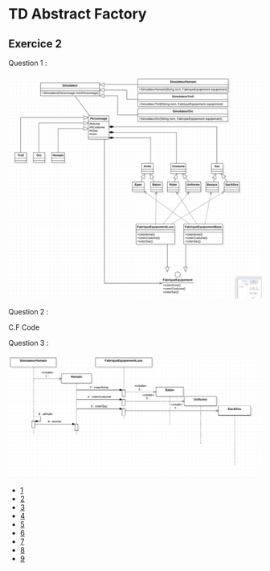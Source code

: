 # TD Abstract Factory

## Exercice 2

Question 1 :

![Diagramme de classes](https://github.com/malo2b/M1_TD_Patterns_FactoryMethod_Ex2/blob/master/DiagrammeDeClasses.png?raw=true)

Question 2 :

C.F Code

Question 3 :

![Diagramme de séquence simulateur humain](https://github.com/malo2b/M1_TD_Patterns_FactoryMethod_Ex2/blob/master/DiagrammeSequenceSimulateurHumain.png?raw=true)

- [1](https://github.com/malo2b/M1_TD_Patterns_FactoryMethod_Ex2/blob/f71aa0b7718f216c42ce6375eb611f32d141d8b1/main.java#L4)
- [2](https://github.com/malo2b/M1_TD_Patterns_FactoryMethod_Ex2/blob/f71aa0b7718f216c42ce6375eb611f32d141d8b1/Personnage.java#L13)
- [3](https://github.com/malo2b/M1_TD_Patterns_FactoryMethod_Ex2/blob/f71aa0b7718f216c42ce6375eb611f32d141d8b1/FabriqueEquipementLuxe.java#L4)
- [4](https://github.com/malo2b/M1_TD_Patterns_FactoryMethod_Ex2/blob/f71aa0b7718f216c42ce6375eb611f32d141d8b1/Personnage.java#L14)
- [5](https://github.com/malo2b/M1_TD_Patterns_FactoryMethod_Ex2/blob/f71aa0b7718f216c42ce6375eb611f32d141d8b1/FabriqueEquipementLuxe.java#L9)
- [6](https://github.com/malo2b/M1_TD_Patterns_FactoryMethod_Ex2/blob/f71aa0b7718f216c42ce6375eb611f32d141d8b1/Personnage.java#L15)
- [7](https://github.com/malo2b/M1_TD_Patterns_FactoryMethod_Ex2/blob/f71aa0b7718f216c42ce6375eb611f32d141d8b1/FabriqueEquipementLuxe.java#L14)
- [8](https://github.com/malo2b/M1_TD_Patterns_FactoryMethod_Ex2/blob/f71aa0b7718f216c42ce6375eb611f32d141d8b1/main.java#L6)
- [9](https://github.com/malo2b/M1_TD_Patterns_FactoryMethod_Ex2/blob/f71aa0b7718f216c42ce6375eb611f32d141d8b1/Humain.java#L8)

